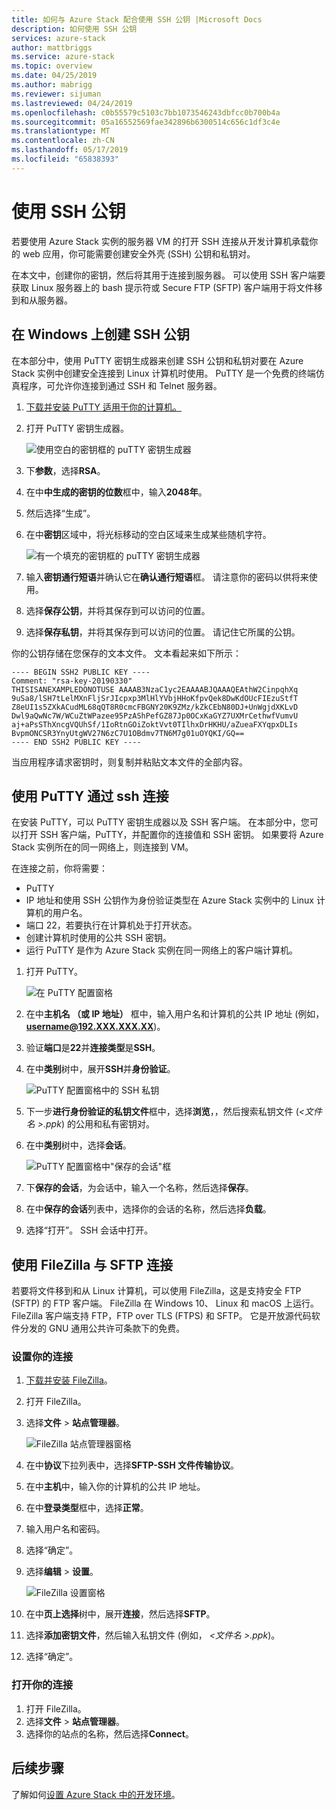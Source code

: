 ```yaml
---
title: 如何与 Azure Stack 配合使用 SSH 公钥 |Microsoft Docs
description: 如何使用 SSH 公钥
services: azure-stack
author: mattbriggs
ms.service: azure-stack
ms.topic: overview
ms.date: 04/25/2019
ms.author: mabrigg
ms.reviewer: sijuman
ms.lastreviewed: 04/24/2019
ms.openlocfilehash: c0b55579c5103c7bb1073546243dbfcc0b700b4a
ms.sourcegitcommit: 05a16552569fae342896b6300514c656c1df3c4e
ms.translationtype: MT
ms.contentlocale: zh-CN
ms.lasthandoff: 05/17/2019
ms.locfileid: "65838393"
---
```

# <a name="use-an-ssh-public-key"></a>使用 SSH 公钥

若要使用 Azure Stack 实例的服务器 VM 的打开 SSH 连接从开发计算机承载你的 web 应用，你可能需要创建安全外壳 (SSH) 公钥和私钥对。 

在本文中，创建你的密钥，然后将其用于连接到服务器。 可以使用 SSH 客户端要获取 Linux 服务器上的 bash 提示符或 Secure FTP (SFTP) 客户端用于将文件移到和从服务器。

## <a name="create-an-ssh-public-key-on-windows"></a>在 Windows 上创建 SSH 公钥

在本部分中，使用 PuTTY 密钥生成器来创建 SSH 公钥和私钥对要在 Azure Stack 实例中创建安全连接到 Linux 计算机时使用。 PuTTY 是一个免费的终端仿真程序，可允许你连接到通过 SSH 和 Telnet 服务器。

1. [下载并安装 PuTTY 适用于你的计算机。](https://www.chiark.greenend.org.uk/~sgtatham/putty/latest.html)

1. 打开 PuTTY 密钥生成器。

    ![使用空白的密钥框的 puTTY 密钥生成器](media/azure-stack-dev-start-howto-ssh-public-key/001-putty-key-gen-start.png)

1. 下**参数**，选择**RSA**。

1. 在中**中生成的密钥的位数**框中，输入**2048年**。  

1. 然后选择“生成”。

1. 在中**密钥**区域中，将光标移动的空白区域来生成某些随机字符。

    ![有一个填充的密钥框的 puTTY 密钥生成器](media/azure-stack-dev-start-howto-ssh-public-key/002-putty-key-gen-result.png)

1. 输入**密钥通行短语**并确认它在**确认通行短语**框。 请注意你的密码以供将来使用。

1. 选择**保存公钥**，并将其保存到可以访问的位置。

1. 选择**保存私钥**，并将其保存到可以访问的位置。 请记住它所属的公钥。

你的公钥存储在您保存的文本文件。 文本看起来如下所示：

```text  
---- BEGIN SSH2 PUBLIC KEY ----
Comment: "rsa-key-20190330"
THISISANEXAMPLEDONOTUSE AAAAB3NzaC1yc2EAAAABJQAAAQEAthW2CinpqhXq
9uSa8/lSH7tLelMXnFljSrJIcpxp3MlHlYVbjHHoKfpvQek8DwKdOUcFIEzuStfT
Z8eUI1s5ZXkACudML68qQT8R0cmcFBGNY20K9ZMz/kZkCEbN80DJ+UnWgjdXKLvD
Dwl9aQwNc7W/WCuZtWPazee95PzAShPefGZ87Jp0OCxKaGYZ7UXMrCethwfVumvU
aj+aPsSThXncgVQUhSf/1IoRtnGOiZoktVvt0TIlhxDrHKHU/aZueaFXYqpxDLIs
BvpmONCSR3YnyUtgWV27N6zC7U1OBdmv7TN6M7g01uOYQKI/GQ==
---- END SSH2 PUBLIC KEY ----
```

当应用程序请求密钥时，则复制并粘贴文本文件的全部内容。

## <a name="connect-with-ssh-by-using-putty"></a>使用 PuTTY 通过 ssh 连接

在安装 PuTTY，可以 PuTTY 密钥生成器以及 SSH 客户端。 在本部分中，您可以打开 SSH 客户端，PuTTY，并配置你的连接值和 SSH 密钥。 如果要将 Azure Stack 实例所在的同一网络上，则连接到 VM。

在连接之前，你将需要：
- PuTTY
- IP 地址和使用 SSH 公钥作为身份验证类型在 Azure Stack 实例中的 Linux 计算机的用户名。
- 端口 22，若要执行在计算机处于打开状态。
- 创建计算机时使用的公共 SSH 密钥。
- 运行 PuTTY 是作为 Azure Stack 实例在同一网络上的客户端计算机。

1. 打开 PuTTY。

    ![在 PuTTY 配置窗格](media/azure-stack-dev-start-howto-ssh-public-key/002-putty-connect.png)

2. 在中**主机名 （或 IP 地址）** 框中，输入用户名和计算机的公共 IP 地址 (例如， **username@192.XXX.XXX.XX**)。 
3. 验证**端口**是**22**并**连接类型**是**SSH**。
4. 在中**类别**树中，展开**SSH**并**身份验证**。

    ![PuTTY 配置窗格中的 SSH 私钥](media/azure-stack-dev-start-howto-ssh-public-key/002-putty-set-private-key.png)

5. 下一步**进行身份验证的私钥文件**框中，选择**浏览**，，然后搜索私钥文件 (*\<文件名 >.ppk*) 的公用和私有密钥对。
6. 在中**类别**树中，选择**会话**。

    ![PuTTY 配置窗格中"保存的会话"框](media/azure-stack-dev-start-howto-ssh-public-key/003-puTTY-save-session.png)

7. 下**保存的会话**，为会话中，输入一个名称，然后选择**保存**。
8. 在中**保存的会话**列表中，选择你的会话的名称，然后选择**负载**。
9. 选择“打开”。 SSH 会话中打开。

## <a name="connect-with-sftp-with-filezilla"></a>使用 FileZilla 与 SFTP 连接

若要将文件移到和从 Linux 计算机，可以使用 FileZilla，这是支持安全 FTP (SFTP) 的 FTP 客户端。 FileZilla 在 Windows 10、 Linux 和 macOS 上运行。 FileZilla 客户端支持 FTP，FTP over TLS (FTPS) 和 SFTP。 它是开放源代码软件分发的 GNU 通用公共许可条款下的免费。

### <a name="set-your-connection"></a>设置你的连接

1. [下载并安装 FileZilla](https://filezilla-project.org/download.php)。
1. 打开 FileZilla。
1. 选择**文件** > **站点管理器**。

    ![FileZilla 站点管理器窗格](media/azure-stack-dev-start-howto-ssh-public-key/005-filezilla-file-manager.png)

1. 在中**协议**下拉列表中，选择**SFTP-SSH 文件传输协议**。
1. 在中**主机**中，输入你的计算机的公共 IP 地址。
1. 在中**登录类型**框中，选择**正常**。
1. 输入用户名和密码。
1. 选择“确定”。
1. 选择**编辑** > **设置**。

    ![FileZilla 设置窗格](media/azure-stack-dev-start-howto-ssh-public-key/006-filezilla-add-private-key.png)

1. 在中**页上选择**树中，展开**连接**，然后选择**SFTP**。
1. 选择**添加密钥文件**，然后输入私钥文件 (例如， *\<文件名 >.ppk*)。
1. 选择“确定”。

### <a name="open-your-connection"></a>打开你的连接

1. 打开 FileZilla。
1. 选择**文件** > **站点管理器**。
1. 选择你的站点的名称，然后选择**Connect**。

## <a name="next-steps"></a>后续步骤

了解如何[设置 Azure Stack 中的开发环境](azure-stack-dev-start.md)。
